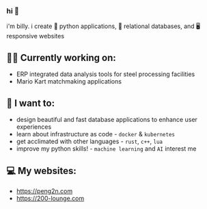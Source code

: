 ### hi 👋

i'm billy. i create 🐍 python applications, 💾 relational databases, and 🖥️ responsive websites

## 👩‍💻 Currently working on:
- ERP integrated data analysis tools for steel processing facilities
- Mario Kart matchmaking applications

## 🌱 I want to:
- design beautiful and fast database applications to enhance user experiences
- learn about infrastructure as code - `docker` & `kubernetes`
- get acclimated with other languages - `rust`, `c++`, `lua`
- improve my python skills! - `machine learning` and `AI` interest me

## 💻 My websites:
- https://peng2n.com
- https://200-lounge.com

<!--
**billypom/billypom** is a ✨ _special_ ✨ repository because its `README.md` (this file) appears on your GitHub profile.

Here are some ideas to get you started:

- 🔭 I’m currently working on ...
- 🌱 I’m currently learning ...
- 👯 I’m looking to collaborate on ...
- 🤔 I’m looking for help with ...
- 💬 Ask me about ...
- 📫 How to reach me: ...
- 😄 Pronouns: he/him
- ⚡ Fun fact: ...
-->
